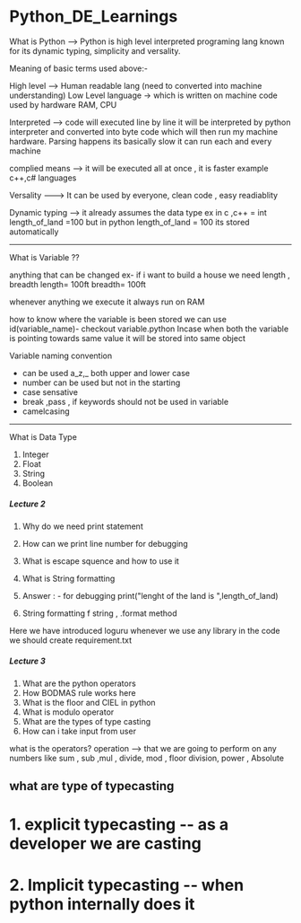 # Python_DE_Learnings

What is Python  --> Python is high level interpreted programing lang known for its dynamic typing, simplicity and versality.

Meaning of basic terms used above:-

High level --> Human readable lang (need to converted into machine understanding)
Low Level language -> which is written on machine code used by hardware RAM, CPU

Interpreted --> code will executed line by line it will be interpreted by python interpreter and converted into byte code which will then run my machine hardware.
Parsing happens its basically slow 
it can run each and every machine 

complied means --> it will be executed all at once , it is faster example c++,c# languages

Versality ---> It can be used by everyone, clean code , easy readiablity  

Dynamic typing --> it already assumes the data type 
ex in c ,c++ = int length_of_land =100
but in python 
length_of_land = 100 its stored automatically

---------------------------------------------------------------------------------
What is Variable ??

anything that can be changed
ex- if i want to build a house we need length , breadth 
length= 100ft
breadth= 100ft

whenever anything we execute it always run on RAM

how to know where the variable is been stored we can use id(variable_name)- checkout variable.python
Incase when both the variable is pointing towards same value it will be stored into same object

Variable naming convention
- can be used a_z,_ both upper and lower case
- number can be used but not in the starting 
- case sensative
- break ,pass , if keywords should not be used in variable
- camelcasing

---------------------------------------------------------------

What is Data Type
1. Integer 
2. Float
3. String
4. Boolean


##### Lecture 2 ####

1. Why do we need print statement
2. How can we print line number for debugging 
3. What is escape squence and how to use it
4. What is String formatting


1. Answer : - for debugging 
print("lenght of the land is ",length_of_land)


4. String formatting 
f string , .format method 

Here we have introduced loguru whenever we use any library in the code we should create requirement.txt 


##### Lecture 3 ####

1. What are the python operators 
2. How BODMAS rule works here 
3. What is the floor and CIEL in python 
4. What is modulo operator 
5. What are the types of type casting 
6. How can i take input from user

what is the operators?
operation --> that we are going to perform on any numbers
like sum , sub ,mul , divide, mod , floor division, power , Absolute

## what are type of typecasting 

# 1. explicit typecasting -- as a developer we are casting 
# 2. Implicit typecasting -- when python internally does it 
